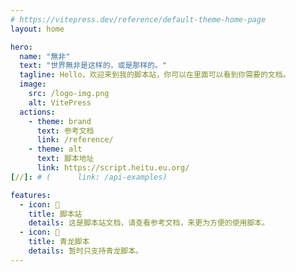 ```yaml
---
# https://vitepress.dev/reference/default-theme-home-page
layout: home

hero:
  name: "無非"
  text: "世界無非是这样的，或是那样的。"
  tagline: Hello，欢迎来到我的脚本站，你可以在里面可以看到你需要的文档。
  image:
    src: /logo-img.png
    alt: VitePress
  actions:
    - theme: brand
      text: 参考文档
      link: /reference/
    - theme: alt
      text: 脚本地址
      link: https://script.heitu.eu.org/
[//]: # (      link: /api-examples)

features:
  - icon: 📝
    title: 脚本站
    details: 这是脚本站文档，请查看参考文档，来更为方便的使用脚本。
  - icon: 🚀
    title: 青龙脚本
    details: 暂时只支持青龙脚本。
---
```


